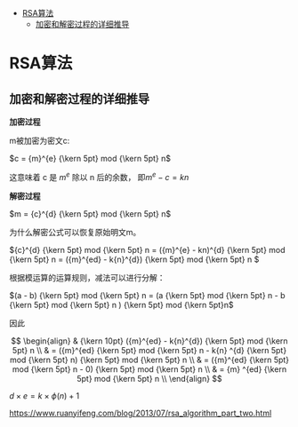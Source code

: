 

- [RSA算法](#rsa算法)
  - [加密和解密过程的详细推导](#加密和解密过程的详细推导)


# RSA算法

## 加密和解密过程的详细推导

**加密过程**

m被加密为密文c:

$c = {m}^{e} {\kern 5pt} mod {\kern 5pt} n$

这意味着 c 是 ${m}^{e}$ 除以 n 后的余数， 即${m}^{e} - c = kn$

**解密过程**

$m = {c}^{d} {\kern 5pt} mod {\kern 5pt} n$


为什么解密公式可以恢复原始明文m。

${c}^{d} {\kern 5pt} mod {\kern 5pt} n 
= ({m}^{e} - kn)^{d} {\kern 5pt} mod {\kern 5pt} n
= ({m}^{ed} - k{n}^{d}) {\kern 5pt} mod {\kern 5pt} n 
$

根据模运算的运算规则，减法可以进行分解：

$(a - b) {\kern 5pt} mod {\kern 5pt} n = (a {\kern 5pt} mod {\kern 5pt} n - b {\kern 5pt} mod {\kern 5pt} n ) {\kern 5pt} mod {\kern 5pt}n$

因此

$$
\begin{align}
& {\kern 10pt} ({m}^{ed} - k{n}^{d}) {\kern 5pt} mod {\kern 5pt} n \\
& = ({m}^{ed} {\kern 5pt} mod {\kern 5pt} n - k{n} ^{d} {\kern 5pt} mod {\kern 5pt} n) {\kern 5pt} mod {\kern 5pt} n \\
& = ({m}^{ed} {\kern 5pt} mod {\kern 5pt} n - 0) {\kern 5pt}  mod {\kern 5pt} n \\
& = {m} ^{ed} {\kern 5pt} mod {\kern 5pt}  n \\
\end{align}
$$

$d \times e = k \times \phi (n) + 1$


https://www.ruanyifeng.com/blog/2013/07/rsa_algorithm_part_two.html